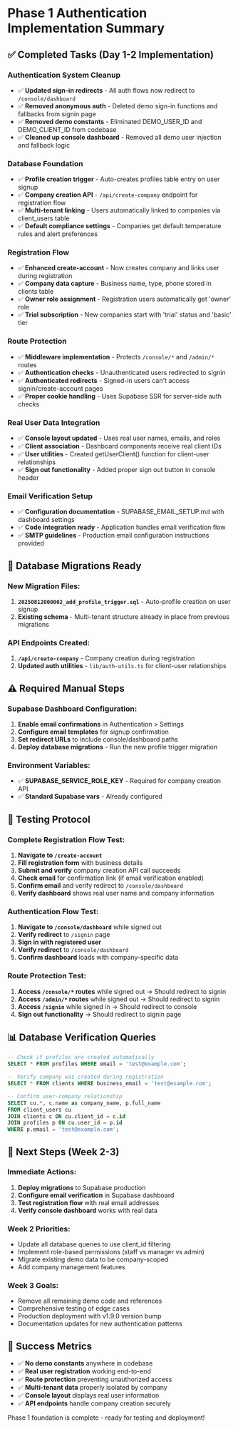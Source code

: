 # Phase 1 Authentication Implementation Summary

## ✅ Completed Tasks (Day 1-2 Implementation)

### **Authentication System Cleanup**
- ✅ **Updated sign-in redirects** - All auth flows now redirect to `/console/dashboard`
- ✅ **Removed anonymous auth** - Deleted demo sign-in functions and fallbacks from signin page
- ✅ **Removed demo constants** - Eliminated DEMO_USER_ID and DEMO_CLIENT_ID from codebase
- ✅ **Cleaned up console dashboard** - Removed all demo user injection and fallback logic

### **Database Foundation**
- ✅ **Profile creation trigger** - Auto-creates profiles table entry on user signup
- ✅ **Company creation API** - `/api/create-company` endpoint for registration flow
- ✅ **Multi-tenant linking** - Users automatically linked to companies via client_users table
- ✅ **Default compliance settings** - Companies get default temperature rules and alert preferences

### **Registration Flow**
- ✅ **Enhanced create-account** - Now creates company and links user during registration
- ✅ **Company data capture** - Business name, type, phone stored in clients table
- ✅ **Owner role assignment** - Registration users automatically get 'owner' role
- ✅ **Trial subscription** - New companies start with 'trial' status and 'basic' tier

### **Route Protection**
- ✅ **Middleware implementation** - Protects `/console/*` and `/admin/*` routes
- ✅ **Authentication checks** - Unauthenticated users redirected to signin
- ✅ **Authenticated redirects** - Signed-in users can't access signin/create-account pages
- ✅ **Proper cookie handling** - Uses Supabase SSR for server-side auth checks

### **Real User Data Integration**
- ✅ **Console layout updated** - Uses real user names, emails, and roles
- ✅ **Client association** - Dashboard components receive real client IDs
- ✅ **User utilities** - Created getUserClient() function for client-user relationships
- ✅ **Sign out functionality** - Added proper sign out button in console header

### **Email Verification Setup**
- ✅ **Configuration documentation** - SUPABASE_EMAIL_SETUP.md with dashboard settings
- ✅ **Code integration ready** - Application handles email verification flow
- ✅ **SMTP guidelines** - Production email configuration instructions provided

## 🔧 Database Migrations Ready

### **New Migration Files:**
1. **`20250812000002_add_profile_trigger.sql`** - Auto-profile creation on user signup
2. **Existing schema** - Multi-tenant structure already in place from previous migrations

### **API Endpoints Created:**
1. **`/api/create-company`** - Company creation during registration
2. **Updated auth utilities** - `lib/auth-utils.ts` for client-user relationships

## ⚠️ Required Manual Steps

### **Supabase Dashboard Configuration:**
1. **Enable email confirmations** in Authentication > Settings
2. **Configure email templates** for signup confirmation  
3. **Set redirect URLs** to include console/dashboard paths
4. **Deploy database migrations** - Run the new profile trigger migration

### **Environment Variables:**
- ✅ **SUPABASE_SERVICE_ROLE_KEY** - Required for company creation API
- ✅ **Standard Supabase vars** - Already configured

## 🧪 Testing Protocol

### **Complete Registration Flow Test:**
1. **Navigate to `/create-account`**
2. **Fill registration form** with business details
3. **Submit and verify** company creation API call succeeds
4. **Check email** for confirmation link (if email verification enabled)
5. **Confirm email** and verify redirect to `/console/dashboard`
6. **Verify dashboard** shows real user name and company information

### **Authentication Flow Test:**
1. **Navigate to `/console/dashboard`** while signed out
2. **Verify redirect** to `/signin` page
3. **Sign in with registered user**
4. **Verify redirect** to `/console/dashboard`
5. **Confirm dashboard** loads with company-specific data

### **Route Protection Test:**
1. **Access `/console/*` routes** while signed out → Should redirect to signin
2. **Access `/admin/*` routes** while signed out → Should redirect to signin  
3. **Access `/signin`** while signed in → Should redirect to console
4. **Sign out functionality** → Should redirect to signin page

## 📊 Database Verification Queries

```sql
-- Check if profiles are created automatically
SELECT * FROM profiles WHERE email = 'test@example.com';

-- Verify company was created during registration  
SELECT * FROM clients WHERE business_email = 'test@example.com';

-- Confirm user-company relationship
SELECT cu.*, c.name as company_name, p.full_name 
FROM client_users cu
JOIN clients c ON cu.client_id = c.id  
JOIN profiles p ON cu.user_id = p.id
WHERE p.email = 'test@example.com';
```

## 🚀 Next Steps (Week 2-3)

### **Immediate Actions:**
1. **Deploy migrations** to Supabase production
2. **Configure email verification** in Supabase dashboard
3. **Test registration flow** with real email addresses
4. **Verify console dashboard** works with real data

### **Week 2 Priorities:**
- Update all database queries to use client_id filtering
- Implement role-based permissions (staff vs manager vs admin)
- Migrate existing demo data to be company-scoped
- Add company management features

### **Week 3 Goals:**
- Remove all remaining demo code and references
- Comprehensive testing of edge cases
- Production deployment with v1.9.0 version bump
- Documentation updates for new authentication patterns

## 🎯 Success Metrics

- ✅ **No demo constants** anywhere in codebase
- ✅ **Real user registration** working end-to-end
- ✅ **Route protection** preventing unauthorized access
- ✅ **Multi-tenant data** properly isolated by company
- ✅ **Console layout** displays real user information
- ✅ **API endpoints** handle company creation securely

Phase 1 foundation is complete - ready for testing and deployment!